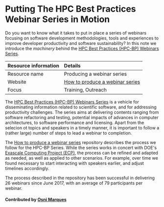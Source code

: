 # Putting The HPC Best Practices Webinar Series in Motion

Do you want to know what it takes to put in place a series of webinars focusing on software development 
methodologies, tools and experiences to improve developer productivity and software sustainability? 
In this note we introduce the *machinery* behind the 
[HPC Best Practices (HPC-BP) Webinars Series](https://ideas-productivity.org/events/hpc-best-practices-webinars).

Resource information | Details 
:--- | :--- 
Resource name | Producing a webinar series
Website | [How to produce a webinar series](https://github.com/betterscientificsoftware/How-To-Produce-a-Webinar-Series)
Focus | Training, Outreach

The [HPC Best Practices (HPC-BP) Webinars Series](https://ideas-productivity.org/events/hpc-best-practices-webinars)
is a vehicle for disseminating information related to scientific software, and for addressing productivity challenges. The 
series aims at delivering contents ranging from software refactoring and testing, potential impacts of advances in computer 
architectures, to software performance and licensing. Apart from the selecion ot topics and speakers in a timely manner, 
it is important to follow a (rather large) number of steps to lead a webinar to completion.

The [How to produce a webinar series](https://github.com/betterscientificsoftware/How-To-Produce-a-Webinar-Series)
repository describes the process we follow for the HPC-BP Series. While the series works in concert with
DOE's [Exascale Computing Project (ECP)](https://www.exascaleproject.org), the process can be refined and
adapted as needed, as well as applied to other scenarios. For example, over time we found necessary to start 
interacting with speakers earlier, and adjust timelines accordingly.

The process described in the repository has been successful in delivering 26 webinars since June 2017, with an 
average of 79 participants per webinar.

#### Contributed by [Osni Marques](http://github.com/oamarques)
